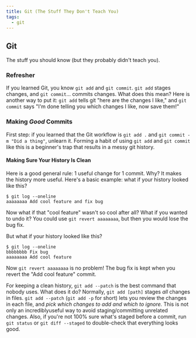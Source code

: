 ```yaml
---
title: Git (The Stuff They Don't Teach You)
tags:
  - git
---
```

## Git

The stuff you should know (but they probably didn't teach you).

### Refresher

If you learned Git, you know `git add` and `git commit`. `git add` stages
changes, and `git commit`... commits changes. What does this mean? Here is
another way to put it: `git add` tells git "here are the changes I like," and
`git commit` says "I'm done telling you which changes I like, now save them!"

### Making *Good* Commits

First step: if you learned that the Git workflow is `git add .` and
`git commit -m "Did a thing"`, unlearn it. Forming a habit of using `git add`
and `git commit` like this is a beginner's trap that results in a messy git
history.

#### Making Sure Your History Is Clean

Here is a good general rule: 1 useful change for 1 commit. Why? It makes the
history more useful. Here's a basic example: what if your history looked like
this?

```console
$ git log --oneline
aaaaaaaa Add cool feature and fix bug
```

Now what if that "cool feature" wasn't so cool after all? What if you wanted to
undo it? You could use `git revert aaaaaaaa`, but then you would lose the bug
fix.

But what if your history looked like this?

```console
$ git log --oneline
bbbbbbbb Fix bug
aaaaaaaa Add cool feature
```

Now `git revert aaaaaaaa` is no problem! The bug fix is kept when you revert
the "Add cool feature" commit.

For keeping a clean history, `git add --patch` is the best command that nobody
uses. What does it do? Normally, `git add [path]` stages *all* changes in
files. `git add --patch` (`git add -p` for short) lets you review the changes
in each file, and *pick which changes to add and which to ignore.* This is not
only an incrediblyuseful way to avoid staging/committing unrelated changes.
Also, if you're not 100% sure what's staged before a commit, run `git status`
or `git diff --staged` to double-check that everything looks good.
